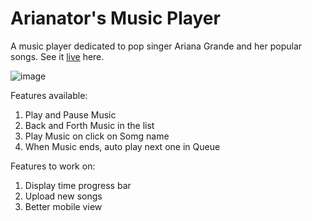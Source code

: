 # Arianator's Music Player

A music player dedicated to pop singer Ariana Grande and her popular songs. See it <a href='https://debanjana-a11y.github.io/music_player/'>live</a> here.

![image](https://user-images.githubusercontent.com/89571066/214504893-ecb1b377-bfa9-4a8a-a92f-16b73f51e5ca.png)

Features available:
<ol>
  <li>Play and Pause Music</li>
  <li>Back and Forth Music in the list</li>
  <li>Play Music on click on Somg name</li>
  <li>When Music ends, auto play next one in Queue</li>
</ol>

Features to work on:
<ol>
  <li>Display time progress bar</li>
  <li>Upload new songs</li>
  <li>Better mobile view</li>
</ol>
